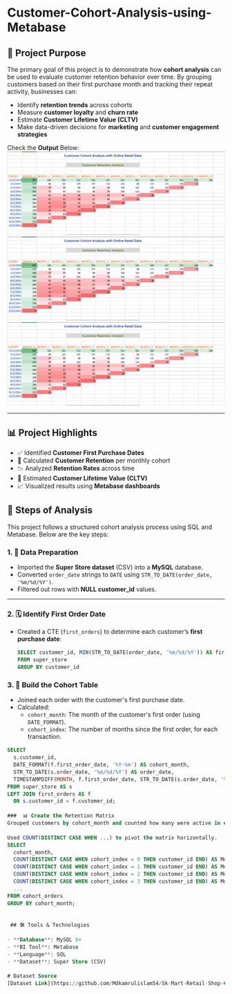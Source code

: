 # Customer-Cohort-Analysis-using-Metabase

## 🎯 Project Purpose

The primary goal of this project is to demonstrate how **cohort analysis** can be used to evaluate customer retention behavior over time. By grouping customers based on their first purchase month and tracking their repeat activity, businesses can:

- Identify **retention trends** across cohorts
- Measure **customer loyalty** and **churn rate**
- Estimate **Customer Lifetime Value (CLTV)**
- Make data-driven decisions for **marketing** and **customer engagement strategies**

Check the **Output** Below:
![Alt text](https://github.com/Mdkamrulislam54/Customer-Cohort-Analysis-using-MySQL/blob/4301c77f14ac1d7c218f7f7d58433c8f9a2136b2/Customer%20Retention%20Analysis.png)
![Alt text](https://github.com/Mdkamrulislam54/Customer-Cohort-Analysis-using-MySQL/blob/4301c77f14ac1d7c218f7f7d58433c8f9a2136b2/Customer%20Retention%20Analysis.png)
![Alt text](https://github.com/Mdkamrulislam54/Customer-Cohort-Analysis-using-MySQL/blob/4301c77f14ac1d7c218f7f7d58433c8f9a2136b2/Customer%20Retention%20Analysis.png)

---

## 📊 Project Highlights

- ✅ Identified **Customer First Purchase Dates**
- 🔁 Calculated **Customer Retention** per monthly cohort
- 📉 Analyzed **Retention Rates** across time
- 💸 Estimated **Customer Lifetime Value (CLTV)**
- 📈 Visualized results using **Metabase dashboards**

## 📌 Steps of Analysis

This project follows a structured cohort analysis process using SQL and Metabase. Below are the key steps:

### 1. 🧹 Data Preparation

- Imported the **Super Store dataset** (CSV) into a **MySQL** database.
- Converted `order_date` strings to `DATE` using `STR_TO_DATE(order_date, '%m/%d/%Y')`.
- Filtered out rows with **NULL customer_id** values.

---

### 2. 🗓️ Identify First Order Date

- Created a CTE (`first_orders`) to determine each customer’s **first purchase date**:
  ```sql
  SELECT customer_id, MIN(STR_TO_DATE(order_date, '%m/%d/%Y')) AS first_order_date
  FROM super_store
  GROUP BY customer_id
### 3. 🔁 Build the Cohort Table

- Joined each order with the customer's first purchase date.
- Calculated:
  - `cohort_month`: The month of the customer's first order (using `DATE_FORMAT`).
  - `cohort_index`: The number of months since the first order, for each transaction.

```sql
SELECT
  s.customer_id,
  DATE_FORMAT(f.first_order_date, '%Y-%m') AS cohort_month,
  STR_TO_DATE(s.order_date, '%m/%d/%Y') AS order_date,
  TIMESTAMPDIFF(MONTH, f.first_order_date, STR_TO_DATE(s.order_date, '%m/%d/%Y')) AS cohort_index
FROM super_store AS s
LEFT JOIN first_orders AS f
  ON s.customer_id = f.customer_id;

###  📊 Create the Retention Matrix
Grouped customers by cohort_month and counted how many were active in each following month (cohort_index = 0, 1, 2, etc.).

Used COUNT(DISTINCT CASE WHEN ...) to pivot the matrix horizontally.
SELECT 
  cohort_month,
  COUNT(DISTINCT CASE WHEN cohort_index = 0 THEN customer_id END) AS Month_0,
  COUNT(DISTINCT CASE WHEN cohort_index = 1 THEN customer_id END) AS Month_1,
  COUNT(DISTINCT CASE WHEN cohort_index = 2 THEN customer_id END) AS Month_2,
  COUNT(DISTINCT CASE WHEN cohort_index = 3 THEN customer_id END) AS Month_3,
  ...
FROM cohort_orders
GROUP BY cohort_month;


 ## 🛠️ Tools & Technologies

- **Database**: MySQL 8+
- **BI Tool**: Metabase
- **Language**: SQL
- **Dataset**: Super Store (CSV)

# Dataset Source 
[Dataset Link](https://github.com/Mdkamrulislam54/Sk-Mart-Retail-Shop-Case-Study/blob/7d21b8058f2923df7c35c390fb2567804889e845/SK_MART%20DATASET%20.sql)
